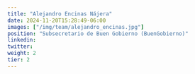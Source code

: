 ```yaml
---
title: "Alejandro Encinas Nájera"
date: 2024-11-20T15:28:49-06:00
images: ["/img/team/alejandro_encinas.jpg"]
position: "Subsecretario de Buen Gobierno (BuenGobierno)"
linkedin: 
twitter: 
weight: 2
tier: 2
---
```



